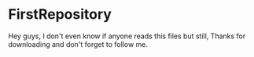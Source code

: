 # FirstRepository
Hey guys, I don't even know if anyone reads this files but still, Thanks for downloading and don't forget to follow me.
